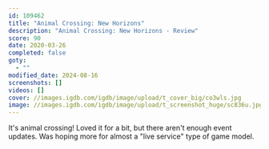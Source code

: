 ```yaml
---
id: 109462
title: "Animal Crossing: New Horizons"
description: "Animal Crossing: New Horizons - Review"
score: 90
date: 2020-03-26
completed: false
goty:
  - ""
modified_date: 2024-08-16
screenshots: []
videos: []
cover: //images.igdb.com/igdb/image/upload/t_cover_big/co3wls.jpg
image: //images.igdb.com/igdb/image/upload/t_screenshot_huge/sc836u.jpg
---
```

It's animal crossing! Loved it for a bit, but there aren't enough event updates. Was hoping more for almost a "live service" type of game model.